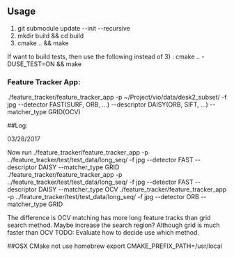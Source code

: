 ## Usage

1) git submodule update --init --recursive
2) mkdir build && cd build
3) cmake .. && make

If want to build tests, then use the following instead of 3) :
cmake .. -DUSE_TEST=ON && make


### Feature Tracker App:
./feature_tracker/feature_tracker_app -p ~/Project/vio/data/desk2_subset/ -f jpg --detector FAST(SURF, ORB, ...) --descriptor DAISY(ORB, SIFT, ...) --matcher_type GRID(OCV)


##Log:

03/28/2017

Now run
./feature_tracker/feature_tracker_app -p ../feature_tracker/test/test_data/long_seq/ -f jpg --detector FAST --descriptor DAISY --matcher_type GRID
./feature_tracker/feature_tracker_app -p ../feature_tracker/test/test_data/long_seq/ -f jpg --detector FAST --descriptor DAISY --matcher_type OCV
./feature_tracker/feature_tracker_app -p ../feature_tracker/test/test_data/long_seq/ -f jpg --detector ORB --matcher_type GRID

The difference is OCV matching has more long feature tracks than grid search method. Maybe increase the search region? Although grid is much faster than OCV
TODO: Evaluate how to decide use which method.

##OSX CMake not use homebrew
export CMAKE_PREFIX_PATH=/usr/local
